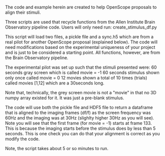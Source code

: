 The code and example herein are created to help OpenScope proposals to align their stimuli.

Three scripts are used that recycle functions from the Allen Institute Brain Observatory pipeline code.
Users will only need run: create_stimulus_df.py

This script will load two files, a pickle file and a sync.h5 which are from a real pilot for another
OpenScope proposal (explained below). The code will need modifications based on the experimental
uniqueness of your project and is just to be considered a starting point.  All functions, however, are
from the Brain Observatory pipeline.



The experimental pilot was set up such that the stimuli presented were:
60 seconds gray screen which is called movie = -1
60 seconds stimulus shown only once called movie = 0
12 movies shown a total of 10 times (trials) called movies [1,12] which are a 30seconds long.

Note that, technically, the grey screen movie is not a "movie" in that no 3D numpy array existed for it. It
was just a pre-blank stimulus.

The code will use both the pickle file and HDF5 file to return a dataframe that is aligned to the imaging
frames (df/f) as the screen frequency was 60Hz and the imaging was at 30Hz (slighlty higher 30Hz as you will see).
Note you will see that the first frame (for movie = -1) starts at frame 133. This is because the
imaging starts before the stimulus does by less than 5 seconds. This is one check you can do that your
alignment is correct as you modify the code.


Note, the script takes about 5 or so minutes to run.
